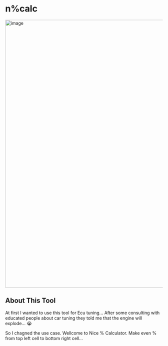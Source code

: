 # n%calc
<img width="909" height="858" alt="image" src="https://github.com/user-attachments/assets/334b7d9a-d432-4e8d-b54a-a38e94c33d48" />


## About This Tool

At first I wanted to use this tool for Ecu tuning... After some consulting with educated people about car tuning they told me that the engine will explode... :sob:

So I chagned the use case. Wellcome to Nice % Calculator. Make even % from top left cell to bottom right cell... 
